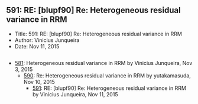 ## 591: RE: [blupf90] Re: Heterogeneous residual variance in RRM

- Title: 591: RE: [blupf90] Re: Heterogeneous residual variance in RRM
- Author: Vinicius Junqueira
- Date: Nov 11, 2015
```

```

- [581](0581.md): Heterogeneous residual variance in RRM by Vinicius Junqueira, Nov 3, 2015
    - [590](0590.md): Re: Heterogeneous residual variance in RRM by yutakamasuda, Nov 10, 2015
        - [591](0591.md): RE: [blupf90] Re: Heterogeneous residual variance in RRM by Vinicius Junqueira, Nov 11, 2015
